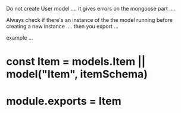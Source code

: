 Do not create User model .... it gives errors on the mongoose  part .... 



Always check if there's an instance of the the model running before creating a new instance  .... then you export ... 

example ...

# const Item = models.Item || model("Item", itemSchema) 
# module.exports = Item


